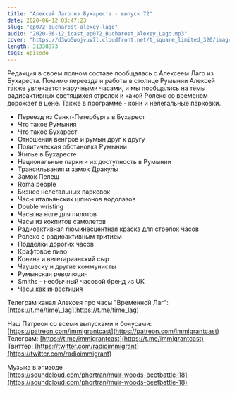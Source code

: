 ```yaml
---
title: "Алексей Лаго из Бухареста - выпуск 72"
date: 2020-06-12 03:47:23
slug: "ep072-bucharest-alexey-lago"
audio: "2020-06-12_icast_ep072_Bucharest_Alexey_Lago.mp3"
cover: "https://d3wo5wojvuv7l.cloudfront.net/t_square_limited_320/images.spreaker.com/original/f9aba4fc334568718d65da9fda6c8454.jpg"
length: 31338873
tags: episode
---
```

Редакция в своем полном составе пообщалась с Алексеем Лаго из Бухареста. Помимо переезда и работы в столице Румынии Алексей также увлекается наручными часами, и мы пообщались на темы радиоактивных светящихся стрелок и какой Ролекс со временем дорожает в цене. Также в программе - кони и нелегальные парковки.  
  
* Переезд из Санкт-Петербурга в Бухарест  
* Что такое Румыния  
* Что такое Бухарест  
* Отношения венгров и румын друг к другу  
* Политическая обстановка Румынии  
* Жилье в Бухаресте  
* Национальные парки и их доступность в Румынии  
* Трансильвания и замок Дракулы  
* Замок Пелеш  
* Roma people  
* Бизнес нелегальных парковок  
* Часы итальянских шпионов водолазов  
* Double wristing  
* Часы на ноге для пилотов  
* Часы из кокпитов самолетов  
* Радиоактивная люминесцентная краска для стрелок часов  
* Ролекс с радиоактивным тритием  
* Подделки дорогих часов  
* Крафтовое пиво  
* Конина и вегетарианский сыр  
* Чаушеску и другие коммунисты  
* Румынская революция  
* Smiths - необычный часовой бренд из UK  
* Часы как инвестиция  
  
Телеграм канал Алексея про часы "Временной Лаг": [https://t.me/time\_lag](https://t.me/time_lag)  
  
Наш Патреон со всеми выпусками и бонусами: [https://patreon.com/immigrantcast](https://patreon.com/immigrantcast)  
Телеграм: [https://t.me/immigrantcast](https://t.me/immigrantcast)  
Твиттер: [https://twitter.com/radioimmigrant](https://twitter.com/radioimmigrant)  
  
Музыка в эпизоде  
[https://soundcloud.com/phortran/muir-woods-beetbattle-18](https://soundcloud.com/phortran/muir-woods-beetbattle-18)
